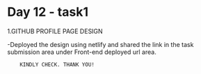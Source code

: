 # Day 12 - task1
1.GITHUB PROFILE PAGE DESIGN

  -Deployed the design using netlify and shared the link in the task submission area under Front-end deployed url area. 

        KINDLY CHECK. THANK YOU!
